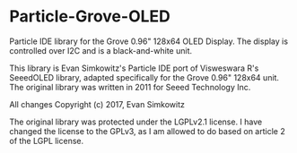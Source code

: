 # Particle-Grove-OLED
Particle IDE library for the Grove 0.96" 128x64 OLED Display. The display is controlled over I2C and is a black-and-white unit.

This library is Evan Simkowitz's Particle IDE port of Visweswara R's SeeedOLED library, adapted specifically for the Grove 0.96" 128x64 unit. The original library was written in 2011 for Seeed Technology Inc.

All changes Copyright (c) 2017, Evan Simkowitz

The original library was protected under the LGPLv2.1 license. I have changed the license to the GPLv3, as I am allowed to do based on
article 2 of the LGPL license.

